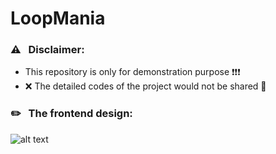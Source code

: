 # LoopMania

### ⚠ &nbsp; Disclaimer: 
- This repository is only for demonstration purpose ❗️❗️❗️
- ❌ The detailed codes of the project would not be shared 🔐 <br/>

###  ✏️ &nbsp; The frontend design: 
![alt text]("https://github.com/ea3onwong/LoopMania/blob/main/frontend.pdf?raw=true)
